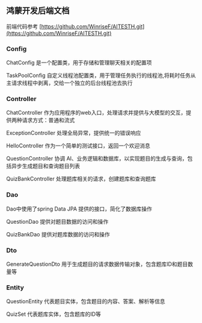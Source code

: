 ## 鸿蒙开发后端文档
前端代码参考 [https://github.com/WinriseF/AITESTH.git](https://github.com/WinriseF/AITESTH.git)
### Config
ChatConfig 是一个配置类，用于存储和管理聊天相关的配置项

TaskPoolConfig 自定义线程池配置类，用于管理任务执行的线程池,将耗时任务从主请求线程中剥离，交给一个独立的后台线程池去执行

### Controller
ChatController 作为应用程序的web入口，处理请求并提供与大模型的交互，提供两种请求方式：普通和流式

ExceptionController 处理全局异常，提供统一的错误响应

HelloController 作为一个简单的测试接口，返回一个欢迎消息

QuestionController 协调 AI、业务逻辑和数据库，以实现题目的生成与查询，包括异步生成题目和查询题目列表

QuizBankController 处理题库相关的请求，创建题库和查询题库

### Dao
Dao中使用了spring Data JPA 提供的接口，简化了数据库操作

QuestionDao 提供对题目数据的访问和操作

QuizBankDao 提供对题库数据的访问和操作

### Dto
GenerateQuestionDto 用于生成题目的请求数据传输对象，包含题库ID和题目数量等

### Entity
QuestionEntity 代表题目实体，包含题目的内容、答案、解析等信息

QuizSet 代表题库实体，包含题库的ID等